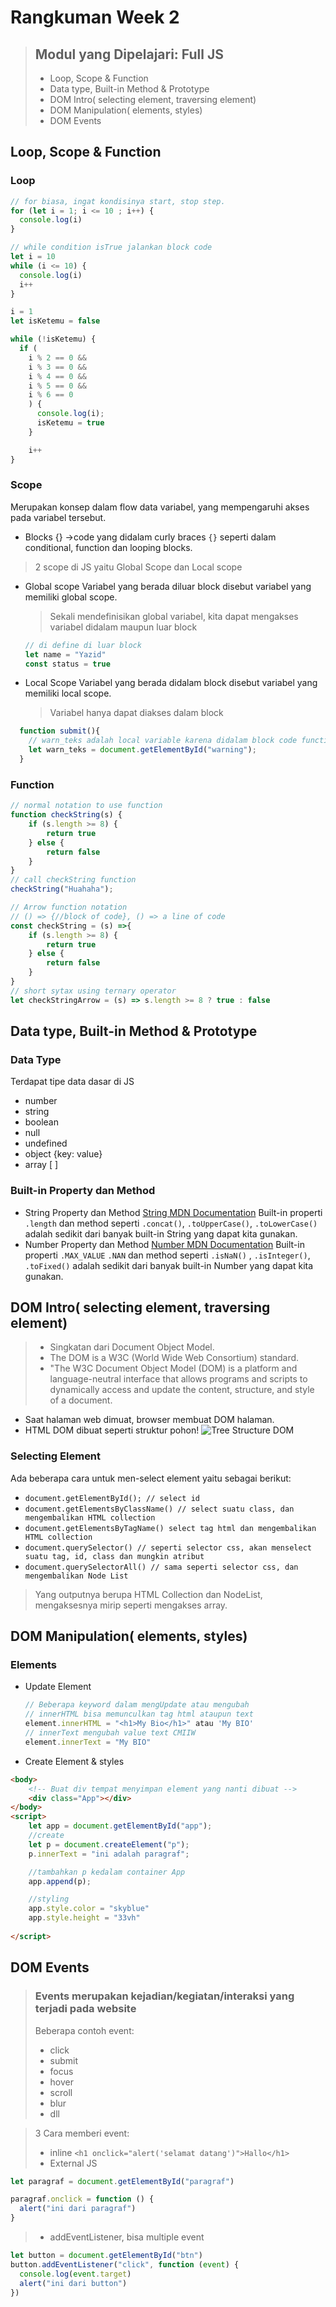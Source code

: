 # Rangkuman Week 2
> ## Modul yang Dipelajari: Full JS
> - Loop, Scope & Function
> - Data type, Built-in Method & Prototype
> - DOM Intro( selecting element, traversing element)
> - DOM Manipulation( elements, styles)
> - DOM Events

## Loop, Scope & Function
### Loop 
```js
// for biasa, ingat kondisinya start, stop step. 
for (let i = 1; i <= 10 ; i++) {
  console.log(i)
}

// while condition isTrue jalankan block code
let i = 10
while (i <= 10) {
  console.log(i)
  i++
}

i = 1
let isKetemu = false

while (!isKetemu) {
  if (
    i % 2 == 0 && 
    i % 3 == 0 && 
    i % 4 == 0 && 
    i % 5 == 0 &&
    i % 6 == 0 
    ) {
      console.log(i);
      isKetemu = true
    }

    i++
}
```
### Scope
Merupakan konsep dalam flow data variabel, yang mempengaruhi akses pada variabel tersebut.
- Blocks {}
  ->code yang didalam curly braces `{}` seperti dalam conditional, function dan looping blocks.
> 2 scope di JS yaitu Global Scope dan Local scope
- Global scope
  Variabel yang berada diluar block disebut variabel yang memiliki global scope.
  > Sekali mendefinisikan global variabel, kita dapat mengakses variabel didalam maupun luar block 
  
  ```js
  // di define di luar block
  let name = "Yazid"
  const status = true
  ```
- Local Scope
  Variabel yang berada didalam block disebut variabel yang memiliki local scope.
  > Variabel hanya dapat diakses dalam block
  
```js
  function submit(){
    // warn_teks adalah local variable karena didalam block code function submit
    let warn_teks = document.getElementById("warning");
  }
```
### Function
```js
// normal notation to use function
function checkString(s) {
	if (s.length >= 8) {
	    return true
	} else {
	    return false
	}
}
// call checkString function
checkString("Huahaha");

// Arrow function notation
// () => {//block of code}, () => a line of code
const checkString = (s) =>{
	if (s.length >= 8) {
	    return true
	} else {
	    return false
	}
}
// short sytax using ternary operator
let checkStringArrow = (s) => s.length >= 8 ? true : false
```
## Data type, Built-in Method & Prototype
### Data Type
Terdapat tipe data dasar di JS
- number 
- string
- boolean 
- null 
- undefined 
- object  {key: value}
- array [ ]
### Built-in Property dan Method
- String Property dan Method
[String MDN Documentation](https://developer.mozilla.org/en-US/docs/Web/JavaScript/Reference/Global_Objects/String)
Built-in properti `.length` dan method seperti `.concat()`, `.toUpperCase()`, `.toLowerCase()` adalah sedikit dari banyak built-in String yang dapat kita gunakan.
- Number Property dan Method
[Number MDN Documentation](https://developer.mozilla.org/en-US/docs/Web/JavaScript/Reference/Global_Objects/Number)
Built-in properti `.MAX_VALUE` `.NAN` dan method seperti `.isNaN()` , `.isInteger()`, `.toFixed()`   adalah sedikit dari banyak built-in Number yang dapat kita gunakan.
## DOM Intro( selecting element, traversing element)
> - Singkatan dari Document Object Model.
> - The DOM is a W3C (World Wide Web Consortium) standard.
> - "The W3C Document Object Model (DOM) is a platform and language-neutral interface that allows programs and scripts to dynamically access and update the content, structure, and style of a document.

- Saat halaman web dimuat, browser membuat DOM halaman.
- HTML DOM dibuat seperti struktur pohon!
  ![Tree Structure DOM](../pic_htmltree.gif)
  
### Selecting Element
Ada beberapa cara untuk men-select element yaitu sebagai berikut:
- `document.getElementById(); // select id`
-   `document.getElementsByClassName() // select suatu class, dan mengembalikan HTML collection`
-   `document.getElementsByTagName() select tag html dan mengembalikan HTML collection`
-   `document.querySelector() // seperti selector css, akan menselect suatu tag, id, class dan mungkin atribut`
-   `document.querySelectorAll() // sama seperti selector css, dan mengembalikan Node List`
> Yang outputnya berupa HTML Collection dan NodeList, mengaksesnya mirip seperti mengakses array.

## DOM Manipulation( elements, styles)
### Elements
- Update Element
  ```js
  // Beberapa keyword dalam mengUpdate atau mengubah
  // innerHTML bisa memunculkan tag html ataupun text
  element.innerHTML = "<h1>My Bio</h1>" atau 'My BIO' 
  // innerText mengubah value text CMIIW
  element.innerText = "My BIO"
  ```
- Create Element & styles
```html
<body>
	<!-- Buat div tempat menyimpan element yang nanti dibuat -->
	<div class="App"></div>
</body>
<script>
	let app = document.getElementById("app");
	//create 
	let p = document.createElement("p");
	p.innerText = "ini adalah paragraf";

	//tambahkan p kedalam container App
	app.append(p);

	//styling
	app.style.color = "skyblue"
	app.style.height = "33vh"
	
</script>
```

## DOM Events
> ### Events merupakan kejadian/kegiatan/interaksi yang terjadi pada website
> Beberapa  contoh event:
> - click
> - submit
> - focus
> - hover
> - scroll
> - blur
> - dll

> 3 Cara memberi event:
> - inline
>   `<h1 onclick="alert('selamat datang')">Hallo</h1>`
> - External JS
```js
let paragraf = document.getElementById("paragraf")

paragraf.onclick = function () {
  alert("ini dari paragraf")
}
```
> - addEventListener, bisa multiple event
```js
let button = document.getElementById("btn")
button.addEventListener("click", function (event) {
  console.log(event.target)
  alert("ini dari button")
})
```
